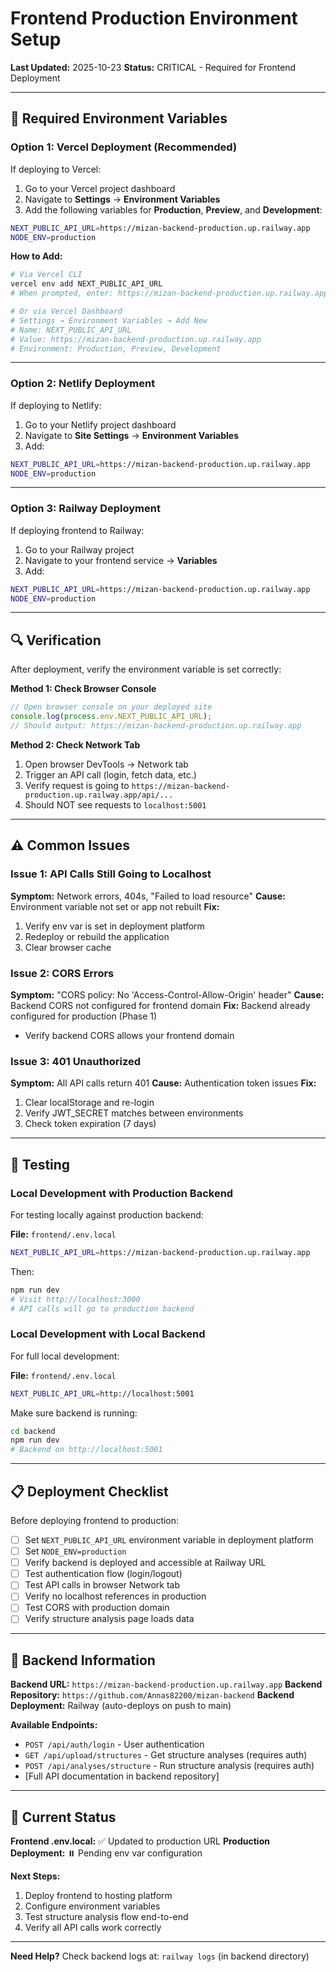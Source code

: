 # Frontend Production Environment Setup

**Last Updated:** 2025-10-23
**Status:** CRITICAL - Required for Frontend Deployment

---

## 🎯 Required Environment Variables

### Option 1: Vercel Deployment (Recommended)

If deploying to Vercel:

1. Go to your Vercel project dashboard
2. Navigate to **Settings** → **Environment Variables**
3. Add the following variables for **Production**, **Preview**, and **Development**:

```bash
NEXT_PUBLIC_API_URL=https://mizan-backend-production.up.railway.app
NODE_ENV=production
```

**How to Add:**
```bash
# Via Vercel CLI
vercel env add NEXT_PUBLIC_API_URL
# When prompted, enter: https://mizan-backend-production.up.railway.app

# Or via Vercel Dashboard
# Settings → Environment Variables → Add New
# Name: NEXT_PUBLIC_API_URL
# Value: https://mizan-backend-production.up.railway.app
# Environment: Production, Preview, Development
```

---

### Option 2: Netlify Deployment

If deploying to Netlify:

1. Go to your Netlify project dashboard
2. Navigate to **Site Settings** → **Environment Variables**
3. Add:

```bash
NEXT_PUBLIC_API_URL=https://mizan-backend-production.up.railway.app
NODE_ENV=production
```

---

### Option 3: Railway Deployment

If deploying frontend to Railway:

1. Go to your Railway project
2. Navigate to your frontend service → **Variables**
3. Add:

```bash
NEXT_PUBLIC_API_URL=https://mizan-backend-production.up.railway.app
NODE_ENV=production
```

---

## 🔍 Verification

After deployment, verify the environment variable is set correctly:

**Method 1: Check Browser Console**
```javascript
// Open browser console on your deployed site
console.log(process.env.NEXT_PUBLIC_API_URL);
// Should output: https://mizan-backend-production.up.railway.app
```

**Method 2: Check Network Tab**
1. Open browser DevTools → Network tab
2. Trigger an API call (login, fetch data, etc.)
3. Verify request is going to `https://mizan-backend-production.up.railway.app/api/...`
4. Should NOT see requests to `localhost:5001`

---

## ⚠️ Common Issues

### Issue 1: API Calls Still Going to Localhost
**Symptom:** Network errors, 404s, "Failed to load resource"
**Cause:** Environment variable not set or app not rebuilt
**Fix:**
1. Verify env var is set in deployment platform
2. Redeploy or rebuild the application
3. Clear browser cache

### Issue 2: CORS Errors
**Symptom:** "CORS policy: No 'Access-Control-Allow-Origin' header"
**Cause:** Backend CORS not configured for frontend domain
**Fix:** Backend already configured for production (Phase 1)
- Verify backend CORS allows your frontend domain

### Issue 3: 401 Unauthorized
**Symptom:** All API calls return 401
**Cause:** Authentication token issues
**Fix:**
1. Clear localStorage and re-login
2. Verify JWT_SECRET matches between environments
3. Check token expiration (7 days)

---

## 🧪 Testing

### Local Development with Production Backend

For testing locally against production backend:

**File:** `frontend/.env.local`
```bash
NEXT_PUBLIC_API_URL=https://mizan-backend-production.up.railway.app
```

Then:
```bash
npm run dev
# Visit http://localhost:3000
# API calls will go to production backend
```

### Local Development with Local Backend

For full local development:

**File:** `frontend/.env.local`
```bash
NEXT_PUBLIC_API_URL=http://localhost:5001
```

Make sure backend is running:
```bash
cd backend
npm run dev
# Backend on http://localhost:5001
```

---

## 📋 Deployment Checklist

Before deploying frontend to production:

- [ ] Set `NEXT_PUBLIC_API_URL` environment variable in deployment platform
- [ ] Set `NODE_ENV=production`
- [ ] Verify backend is deployed and accessible at Railway URL
- [ ] Test authentication flow (login/logout)
- [ ] Test API calls in browser Network tab
- [ ] Verify no localhost references in production
- [ ] Test CORS with production domain
- [ ] Verify structure analysis page loads data

---

## 🔗 Backend Information

**Backend URL:** `https://mizan-backend-production.up.railway.app`
**Backend Repository:** `https://github.com/Annas82200/mizan-backend`
**Backend Deployment:** Railway (auto-deploys on push to main)

**Available Endpoints:**
- `POST /api/auth/login` - User authentication
- `GET /api/upload/structures` - Get structure analyses (requires auth)
- `POST /api/analyses/structure` - Run structure analysis (requires auth)
- [Full API documentation in backend repository]

---

## 📝 Current Status

**Frontend .env.local:** ✅ Updated to production URL
**Production Deployment:** ⏸️ Pending env var configuration

**Next Steps:**
1. Deploy frontend to hosting platform
2. Configure environment variables
3. Test structure analysis flow end-to-end
4. Verify all API calls work correctly

---

**Need Help?** Check backend logs at: `railway logs` (in backend directory)
